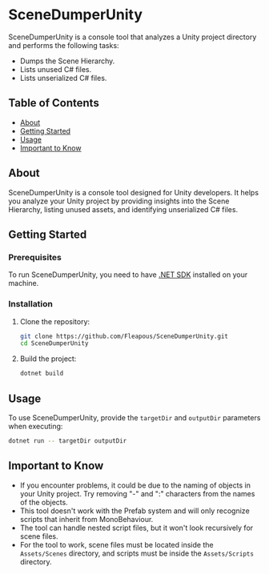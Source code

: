 # SceneDumperUnity

SceneDumperUnity is a console tool that analyzes a Unity project directory and performs the following tasks:

- Dumps the Scene Hierarchy.
- Lists unused C# files.
- Lists unserialized C# files.

## Table of Contents

- [About](#about)
- [Getting Started](#getting-started)
- [Usage](#usage)
- [Important to Know](#important-to-know)

## About

SceneDumperUnity is a console tool designed for Unity developers. It helps you analyze your Unity project by providing insights into the Scene Hierarchy, listing unused assets, and identifying unserialized C# files.

## Getting Started

### Prerequisites

To run SceneDumperUnity, you need to have [.NET SDK](https://dotnet.microsoft.com/download) installed on your machine.

### Installation

1. Clone the repository:

    ```bash
    git clone https://github.com/Fleapous/SceneDumperUnity.git
    cd SceneDumperUnity
    ```

2. Build the project:

    ```bash
    dotnet build
    ```

## Usage
To use SceneDumperUnity, provide the `targetDir` and `outputDir` parameters when executing:

```bash
dotnet run -- targetDir outputDir
```
## Important to Know

- If you encounter problems, it could be due to the naming of objects in your Unity project. Try removing "-" and ":" characters from the names of the objects.
- This tool doesn't work with the Prefab system and will only recognize scripts that inherit from MonoBehaviour.
- The tool can handle nested script files, but it won't look recursively for scene files.
- For the tool to work, scene files must be located inside the `Assets/Scenes` directory, and scripts must be inside the `Assets/Scripts` directory.


